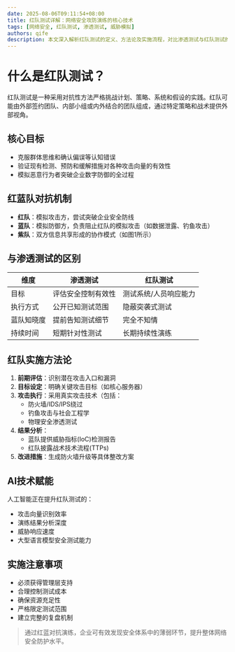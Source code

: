 ```yaml
---
date: 2025-08-06T09:11:54+08:00
title: 红队测试详解：网络安全攻防演练的核心技术
tags: [网络安全, 红队测试, 渗透测试, 威胁模拟]
authors: qife
description: 本文深入解析红队测试的定义、方法论及实施流程，对比渗透测试与红队测试的差异，探讨AI在网络安全演练中的应用前景，为企业构建有效防御体系提供实践指导。
---
```


# 什么是红队测试？

红队测试是一种采用对抗性方法严格挑战计划、策略、系统和假设的实践。红队可能由外部签约团队、内部小组或内外结合的团队组成，通过特定策略和战术提供外部视角。

## 核心目标
- 克服群体思维和确认偏误等认知错误
- 验证现有检测、预防和缓解措施对各种攻击向量的有效性
- 模拟恶意行为者突破企业数字防御的全过程

## 红蓝队对抗机制
- **红队**：模拟攻击方，尝试突破企业安全防线
- **蓝队**：模拟防御方，负责阻止红队的模拟攻击（如数据泄露、钓鱼攻击）
- **紫队**：双方信息共享形成的协作模式（如图1所示）


## 与渗透测试的区别
| 维度         | 渗透测试                     | 红队测试                     |
|--------------|------------------------------|------------------------------|
| 目标         | 评估安全控制有效性           | 测试系统/人员响应能力        |
| 执行方式     | 公开已知测试范围             | 隐蔽突袭式测试               |
| 蓝队知晓度   | 提前告知测试细节             | 完全不知情                   |
| 持续时间     | 短期针对性测试               | 长期持续性演练               |

## 红队实施方法论
1. **前期评估**：识别潜在攻击入口和漏洞
2. **目标设定**：明确关键攻击目标（如核心服务器）
3. **攻击执行**：采用真实攻击技术（包括：
   - 防火墙/IDS/IPS绕过
   - 钓鱼攻击与社会工程学
   - 物理安全渗透测试
4. **结果分析**：
   - 蓝队提供威胁指标(IoC)检测报告
   - 红队披露战术技术流程(TTPs)
5. **改进措施**：生成防火墙升级等具体整改方案

## AI技术赋能
人工智能正在提升红队测试的：
- 攻击向量识别效率
- 演练结果分析深度
- 威胁响应速度
- 大型语言模型安全测试能力

## 实施注意事项
- 必须获得管理层支持
- 合理控制测试成本
- 确保资源充足性
- 严格限定测试范围
- 建立完整的复盘机制

> 通过红蓝对抗演练，企业可有效发现安全体系中的薄弱环节，提升整体网络安全防护水平。